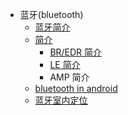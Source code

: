 

* 蓝牙(bluetooth)
    * [ 蓝牙简介 ](./bluetooth.md)
    * [ 简介 ](./bluetooth_general_description.md)
        * [ BR/EDR 简介 ](./bluetooth_overview_of_BR_EDR_operation.md)
        * [ LE 简介 ](./bluetooth_overview_of_LE_operation.md)
        * AMP 简介
    * [ bluetooth in android ](./bluetooth_android.md)
    * [ 蓝牙室内定位 ](./bluetooth_indoor_positioning.md)

